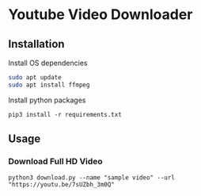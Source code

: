 # Youtube Video Downloader

## Installation

Install OS dependencies
```bash
sudo apt update
sudo apt install ffmpeg
```

Install python packages
```shell
pip3 install -r requirements.txt
```

## Usage

### Download Full HD Video
```shell
python3 download.py --name "sample video" --url "https://youtu.be/7sUZbh_3m0Q"
```
